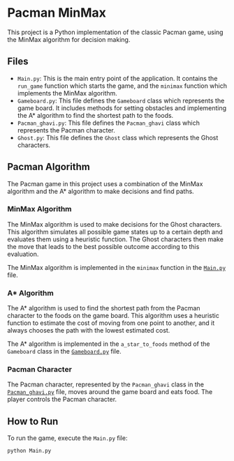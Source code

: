 # Pacman MinMax

This project is a Python implementation of the classic Pacman game, using the MinMax algorithm for decision making.

## Files

- `Main.py`: This is the main entry point of the application. It contains the `run_game` function which starts the game, and the `minimax` function which implements the MinMax algorithm.
- `Gameboard.py`: This file defines the `Gameboard` class which represents the game board. It includes methods for setting obstacles and implementing the A* algorithm to find the shortest path to the foods.
- `Pacman_ghavi.py`: This file defines the `Pacman_ghavi` class which represents the Pacman character.
- `Ghost.py`: This file defines the `Ghost` class which represents the Ghost characters.

## Pacman Algorithm

The Pacman game in this project uses a combination of the MinMax algorithm and the A* algorithm to make decisions and find paths.

### MinMax Algorithm

The MinMax algorithm is used to make decisions for the Ghost characters. This algorithm simulates all possible game states up to a certain depth and evaluates them using a heuristic function. The Ghost characters then make the move that leads to the best possible outcome according to this evaluation.

The MinMax algorithm is implemented in the `minimax` function in the [`Main.py`](Main.py) file.

### A* Algorithm

The A* algorithm is used to find the shortest path from the Pacman character to the foods on the game board. This algorithm uses a heuristic function to estimate the cost of moving from one point to another, and it always chooses the path with the lowest estimated cost.

The A* algorithm is implemented in the `a_star_to_foods` method of the `Gameboard` class in the [`Gameboard.py`](Gameboard.py) file.

### Pacman Character

The Pacman character, represented by the `Pacman_ghavi` class in the [`Pacman_ghavi.py`](Pacman_ghavi.py) file, moves around the game board and eats food. The player controls the Pacman character.

## How to Run

To run the game, execute the `Main.py` file:

```sh
python Main.py